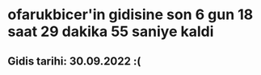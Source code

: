 # ofarukbicer'in gidisine son 6 gun 18 saat 29 dakika 55 saniye kaldi

## Gidis tarihi: 30.09.2022 :(